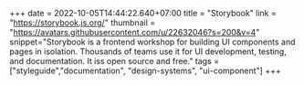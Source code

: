 +++
date = 2022-10-05T14:44:22.640+07:00
title = "Storybook"
link = "https://storybook.js.org/"
thumbnail = "https://avatars.githubusercontent.com/u/22632046?s=200&v=4"
snippet="Storybook is a frontend workshop for building UI components and pages in isolation. Thousands of teams use it for UI development, testing, and documentation. It iss open source and free."
tags = ["styleguide","documentation", "design-systems", "ui-component"]
+++

